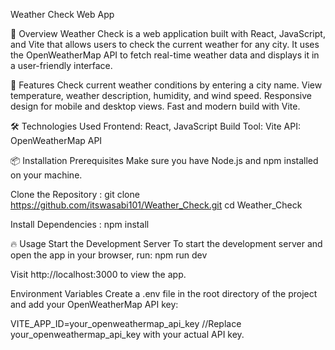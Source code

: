 Weather Check Web App


📜 Overview
Weather Check is a web application built with React, JavaScript, and Vite that allows users to check the current weather for any city. It uses the OpenWeatherMap API to fetch real-time weather data and displays it in a user-friendly interface.

🚀 Features
Check current weather conditions by entering a city name.
View temperature, weather description, humidity, and wind speed.
Responsive design for mobile and desktop views.
Fast and modern build with Vite.

🛠️ Technologies Used
Frontend: React, JavaScript
Build Tool: Vite
API: OpenWeatherMap API

📦 Installation
Prerequisites
Make sure you have Node.js and npm installed on your machine.

Clone the Repository :
git clone https://github.com/itswasabi101/Weather_Check.git
cd Weather_Check

Install Dependencies :
npm install

🔥 Usage
Start the Development Server
To start the development server and open the app in your browser, run:
npm run dev

Visit http://localhost:3000 to view the app.

Environment Variables
Create a .env file in the root directory of the project and add your OpenWeatherMap API key:

VITE_APP_ID=your_openweathermap_api_key
//Replace your_openweathermap_api_key with your actual API key.
